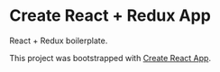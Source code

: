 # Create React + Redux App

React + Redux boilerplate.

This project was bootstrapped with [Create React App](https://github.com/facebookincubator/create-react-app).
